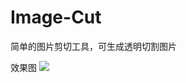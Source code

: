 # Image-Cut
简单的图片剪切工具，可生成透明切割图片

效果图
<img src="http://sirokuma.cc/wp-content/uploads/2018/04/%E5%9B%BE%E7%89%87%E5%89%AA%E5%88%80-1024x461.png"/>
